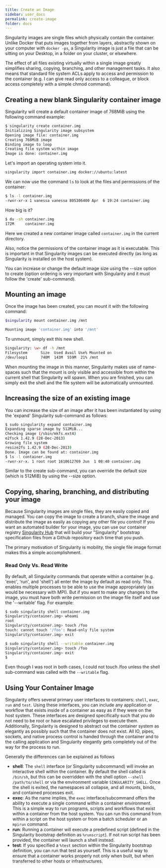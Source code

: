 ```yaml
---
title: Create an Image
sidebar: user_docs
permalink: create-image
folder: docs
---
```


Singularity images are single files which physically contain the container. Unlike Docker that puts images together from layers, abstractly shown on your computer with `docker -ps`, a Singularity image is just a file that can be sitting on your Desktop, in a folder on your cluster, or elsewhere.

The effect of all files existing virtually within a single image greatly simplifies sharing, copying, branching, and other management tasks. It also means that standard file system ACLs apply to access and permission to the container (e.g. I can give read only access to a colleague, or block access completely with a simple chmod command).


## Creating a new blank Singularity container image
Singularity will create a default container image of 768MiB using the following command example:

```bash
$ singularity create container.img
Initializing Singularity image subsystem
Opening image file: container.img
Creating 768MiB image
Binding image to loop
Creating file system within image
Image is done: container.img
```

Let's import an operating system into it.

```bash
singularity import container.img docker://ubuntu:latest
```

We can now use the command `ls` to look at the files and permissions of the container:

```bash
$ ls -l container.img 
-rwxr-xr-x 1 vanessa vanessa 805306400 Apr  6 19:24 container.img
```

How big is it?

```bash
$ du -sh container.img 
172M     container.img
```

Here we created a new container image called `container.img` in the current directory.

Also, notice the permissions of the container image as it is executable. This is important in that Singularity images can be executed directly (as long as Singularity is installed on the host system).

You can increase or change the default image size using the --size option to create (option ordering is very important with Singularity and it must follow the 'create' sub-command).


## Mounting an image
Once the image has been created, you can mount it with the following command:

```bash
$singularity mount container.img /mnt

Mounting image 'container.img' into '/mnt'
```

To unmount, simply exit this new shell.

```bash
Singularity: \w> df -h /mnt
Filesystem      Size  Used Avail Use% Mounted on
/dev/loop1      740M  143M  559M  21% /mnt
```
 
When mounting the image in this manner, Singularity makes use of name-spaces such that the mount is only visible and accessible from within the current shell that Singularity will spawn. When you are finished, you can simply exit the shell and the file system will be automatically unmounted.


## Increasing the size of an existing image
You can increase the size of an image after it has been instantiated by using the 'expand' Singularity sub-command as follows:

```bash
$ sudo singularity expand container.img 
Expanding sparse image by 512MiB...
Checking image (/sbin/mkfs.ext4)
e2fsck 1.42.9 (28-Dec-2013)
Growing file system
resize2fs 1.42.9 (28-Dec-2013)
Done. Image can be found at: container.img
$ ls -l container.img 
-rwxr-xr-x. 1 root root 1610612769 Jun  1 08:40 container.img
```

Similar to the create sub-command, you can override the default size (which is 512MiB) by using the --size option.

## Copying, sharing, branching, and distributing your image
Because Singularity images are single files, they are easily copied and managed. You can copy the image to create a branch, share the image and distribute the image as easily as copying any other file you control! If you want an automated builder for your image, you can use our container registry <a href="https://singularity-hub.org" target="_blank">Singularity Hub</a> that will build your "Singularity" bootstrap specification files from a Github repository each time that you push.
 
The primary motivation of Singularity is mobility, the single file image format makes this a simple accomplishment.


### Read Only Vs. Read Write
By default, all Singularity commands that operate within a container (e.g. 'exec', 'run', and 'shell') all enter the image by default as read only. This enables multiple processes to be able to use the image appropriately (as would be necessary with MPI). But if you want to make any changes to the image, you must have both write permission on the image file itself and use the '--writable' flag. For example:


```bash
$ sudo singularity shell container.img 
Singularity/container.img> whoami
root
Singularity/container.img> touch /foo
touch: cannot touch '/foo': Read-only file system
Singularity/container.img> exit

$ sudo singularity shell --writable container.img 
Singularity/container.img> touch /foo
Singularity/container.img> exit
$ 
```

Even though I was root in both cases, I could not touch /foo unless the shell sub-command was called with the `--writable` flag.


## Using Your Container Image
Singularity offers several primary user interfaces to containers: `shell`, `exec`, `run` and `test`. Using these interfaces, you can include any application or workflow that exists inside of a container as easy as if they were on the host system. These interfaces are designed specifically such that you do not need to be root or have escalated privileges to execute them. Additionally, Singularity is designed to abstract out the container system as elegantly as possibly such that the container does not exist. All IO, pipes, sockets, and native process control is handed through the container and to the calling application and Singularity elegantly gets completely out of the way for the process to run.


Generally the differences can be explained as follows

- **shell**: The `shell` interface (or Singularity subcommand) will invoke an interactive shell within the container. By default the shell called is `/bin/sh`, but this can be overridden with the shell option `--shell /path/to/shell` or via the environment variable `SINGULARITY_SHELL`. Once the shell is exited, the namespaces all collapse, and all mounts, binds, and contained processes exit.
- **exec**: As the name implies, the `exec` interface/subcommand offers the ability to execute a single command within a container environment. This is a simple way to run programs, scripts and workflows that exist within a container from the host system. You can run this command from within a script on the host system or from a batch scheduler or an `mpirun` command.
- **run**: Running a container will execute a predefined script (defined in the Singularity bootstrap definition as `%runscript`). If not run script has been provided, the container will launch a shell instead.
- **test**: If you specified a `%test` section within the Singularity bootstrap definition, you can run that test as yourself. This is a useful way to ensure that a container works properly not only when built, but when transferred to other hosts or infrastructures.
